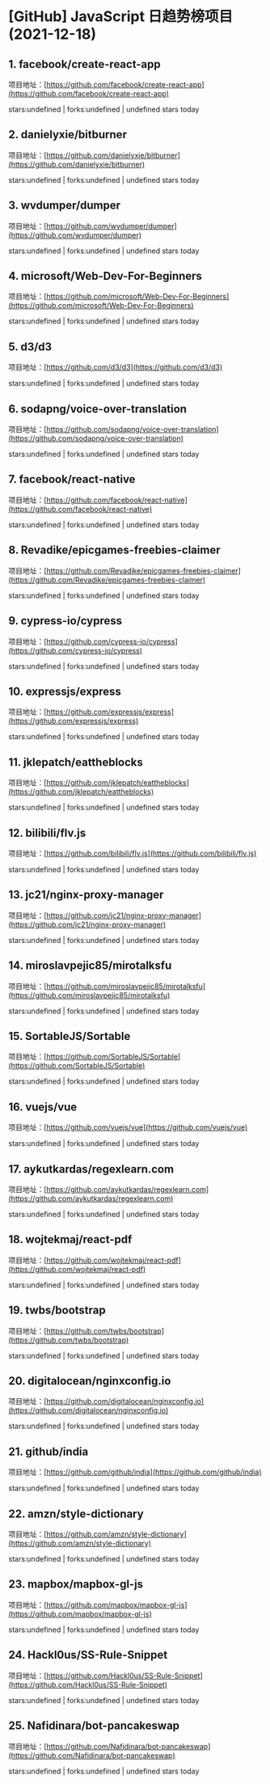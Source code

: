 # [GitHub] JavaScript 日趋势榜项目(2021-12-18)

## 1. facebook/create-react-app 

项目地址：[https://github.com/facebook/create-react-app](https://github.com/facebook/create-react-app)

stars:undefined | forks:undefined | undefined stars today 



## 2. danielyxie/bitburner 

项目地址：[https://github.com/danielyxie/bitburner](https://github.com/danielyxie/bitburner)

stars:undefined | forks:undefined | undefined stars today 



## 3. wvdumper/dumper 

项目地址：[https://github.com/wvdumper/dumper](https://github.com/wvdumper/dumper)

stars:undefined | forks:undefined | undefined stars today 



## 4. microsoft/Web-Dev-For-Beginners 

项目地址：[https://github.com/microsoft/Web-Dev-For-Beginners](https://github.com/microsoft/Web-Dev-For-Beginners)

stars:undefined | forks:undefined | undefined stars today 



## 5. d3/d3 

项目地址：[https://github.com/d3/d3](https://github.com/d3/d3)

stars:undefined | forks:undefined | undefined stars today 



## 6. sodapng/voice-over-translation 

项目地址：[https://github.com/sodapng/voice-over-translation](https://github.com/sodapng/voice-over-translation)

stars:undefined | forks:undefined | undefined stars today 



## 7. facebook/react-native 

项目地址：[https://github.com/facebook/react-native](https://github.com/facebook/react-native)

stars:undefined | forks:undefined | undefined stars today 



## 8. Revadike/epicgames-freebies-claimer 

项目地址：[https://github.com/Revadike/epicgames-freebies-claimer](https://github.com/Revadike/epicgames-freebies-claimer)

stars:undefined | forks:undefined | undefined stars today 



## 9. cypress-io/cypress 

项目地址：[https://github.com/cypress-io/cypress](https://github.com/cypress-io/cypress)

stars:undefined | forks:undefined | undefined stars today 



## 10. expressjs/express 

项目地址：[https://github.com/expressjs/express](https://github.com/expressjs/express)

stars:undefined | forks:undefined | undefined stars today 



## 11. jklepatch/eattheblocks 

项目地址：[https://github.com/jklepatch/eattheblocks](https://github.com/jklepatch/eattheblocks)

stars:undefined | forks:undefined | undefined stars today 



## 12. bilibili/flv.js 

项目地址：[https://github.com/bilibili/flv.js](https://github.com/bilibili/flv.js)

stars:undefined | forks:undefined | undefined stars today 



## 13. jc21/nginx-proxy-manager 

项目地址：[https://github.com/jc21/nginx-proxy-manager](https://github.com/jc21/nginx-proxy-manager)

stars:undefined | forks:undefined | undefined stars today 



## 14. miroslavpejic85/mirotalksfu 

项目地址：[https://github.com/miroslavpejic85/mirotalksfu](https://github.com/miroslavpejic85/mirotalksfu)

stars:undefined | forks:undefined | undefined stars today 



## 15. SortableJS/Sortable 

项目地址：[https://github.com/SortableJS/Sortable](https://github.com/SortableJS/Sortable)

stars:undefined | forks:undefined | undefined stars today 



## 16. vuejs/vue 

项目地址：[https://github.com/vuejs/vue](https://github.com/vuejs/vue)

stars:undefined | forks:undefined | undefined stars today 



## 17. aykutkardas/regexlearn.com 

项目地址：[https://github.com/aykutkardas/regexlearn.com](https://github.com/aykutkardas/regexlearn.com)

stars:undefined | forks:undefined | undefined stars today 



## 18. wojtekmaj/react-pdf 

项目地址：[https://github.com/wojtekmaj/react-pdf](https://github.com/wojtekmaj/react-pdf)

stars:undefined | forks:undefined | undefined stars today 



## 19. twbs/bootstrap 

项目地址：[https://github.com/twbs/bootstrap](https://github.com/twbs/bootstrap)

stars:undefined | forks:undefined | undefined stars today 



## 20. digitalocean/nginxconfig.io 

项目地址：[https://github.com/digitalocean/nginxconfig.io](https://github.com/digitalocean/nginxconfig.io)

stars:undefined | forks:undefined | undefined stars today 



## 21. github/india 

项目地址：[https://github.com/github/india](https://github.com/github/india)

stars:undefined | forks:undefined | undefined stars today 



## 22. amzn/style-dictionary 

项目地址：[https://github.com/amzn/style-dictionary](https://github.com/amzn/style-dictionary)

stars:undefined | forks:undefined | undefined stars today 



## 23. mapbox/mapbox-gl-js 

项目地址：[https://github.com/mapbox/mapbox-gl-js](https://github.com/mapbox/mapbox-gl-js)

stars:undefined | forks:undefined | undefined stars today 



## 24. Hackl0us/SS-Rule-Snippet 

项目地址：[https://github.com/Hackl0us/SS-Rule-Snippet](https://github.com/Hackl0us/SS-Rule-Snippet)

stars:undefined | forks:undefined | undefined stars today 



## 25. Nafidinara/bot-pancakeswap 

项目地址：[https://github.com/Nafidinara/bot-pancakeswap](https://github.com/Nafidinara/bot-pancakeswap)

stars:undefined | forks:undefined | undefined stars today 



